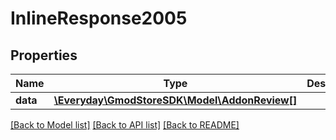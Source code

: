 # InlineResponse2005

## Properties
Name | Type | Description | Notes
------------ | ------------- | ------------- | -------------
**data** | [**\Everyday\GmodStoreSDK\Model\AddonReview[]**](AddonReview.md) |  | [optional] 

[[Back to Model list]](../../README.md#documentation-for-models) [[Back to API list]](../../README.md#documentation-for-api-endpoints) [[Back to README]](../../README.md)

